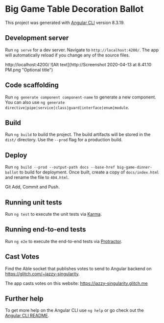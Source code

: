 # Big Game Table Decoration Ballot

This project was generated with [Angular CLI](https://github.com/angular/angular-cli) version 8.3.19.

## Development server

Run `ng serve` for a dev server. Navigate to `http://localhost:4200/`. The app will automatically reload if you change any of the source files.

http://localhost:4200/
![Alt text](http://Screenshot 2020-04-13 at 8.41.10 PM.png "Optional title")

## Code scaffolding

Run `ng generate component component-name` to generate a new component. You can also use `ng generate directive|pipe|service|class|guard|interface|enum|module`.

## Build

Run `ng build` to build the project. The build artifacts will be stored in the `dist/` directory. Use the `--prod` flag for a production build.

## Deploy
Run `ng build --prod --output-path docs --base-href big-game-dinner-ballot` to build for deployment. Once built, create a copy of `docs/index.html` and rename the file to `404.html`. 

Git Add, Commit and Push. 

## Running unit tests

Run `ng test` to execute the unit tests via [Karma](https://karma-runner.github.io).

## Running end-to-end tests

Run `ng e2e` to execute the end-to-end tests via [Protractor](http://www.protractortest.org/).

## Cast Votes
Find the Able socket that publishes votes to send to Angular backend on https://glitch.com/~jazzy-singularity.

The app casts votes on this website: https://jazzy-singularity.glitch.me


## Further help

To get more help on the Angular CLI use `ng help` or go check out the [Angular CLI README](https://github.com/angular/angular-cli/blob/master/README.md).
